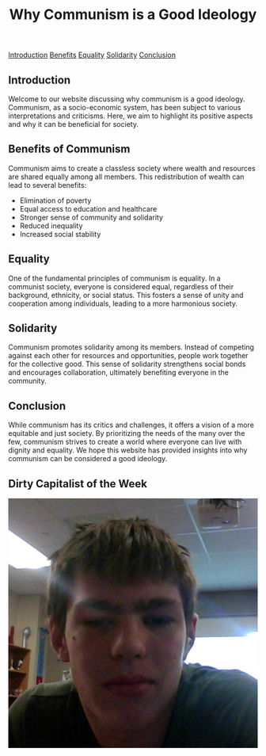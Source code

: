 <!DOCTYPE html>
<html lang="en">
<head>
    <meta charset="UTF-8">
    <meta name="viewport" content="width=device-width, initial-scale=1.0">
    <style>
        body {
            background-image: url("hammer.jpg");
            /* Add other background properties as needed */
        }
    </style>
    <title>Why Communism is a Good Ideology</title>
</head>
<body>
    <header>
        <h1>Why Communism is a Good Ideology</h1>
    </header>
    <nav>
        <a href="#introduction">Introduction</a>
        <a href="#benefits">Benefits</a>
        <a href="#equality">Equality</a>
        <a href="#solidarity">Solidarity</a>
        <a href="#conclusion">Conclusion</a>
    </nav>
    <main>
        <section id="introduction">
            <h2>Introduction</h2>
            <p>Welcome to our website discussing why communism is a good ideology. Communism, as a socio-economic system, has been subject to various interpretations and criticisms. Here, we aim to highlight its positive aspects and why it can be beneficial for society.</p>
        </section>
        <section id="benefits">
            <h2>Benefits of Communism</h2>
            <p>Communism aims to create a classless society where wealth and resources are shared equally among all members. This redistribution of wealth can lead to several benefits:</p>
            <ul>
                <li>Elimination of poverty</li>
                <li>Equal access to education and healthcare</li>
                <li>Stronger sense of community and solidarity</li>
                <li>Reduced inequality</li>
                <li>Increased social stability</li>
            </ul>
        </section>
        <section id="equality">
            <h2>Equality</h2>
            <p>One of the fundamental principles of communism is equality. In a communist society, everyone is considered equal, regardless of their background, ethnicity, or social status. This fosters a sense of unity and cooperation among individuals, leading to a more harmonious society.</p>
        </section>
        <section id="solidarity">
            <h2>Solidarity</h2>
            <p>Communism promotes solidarity among its members. Instead of competing against each other for resources and opportunities, people work together for the collective good. This sense of solidarity strengthens social bonds and encourages collaboration, ultimately benefiting everyone in the community.</p>
        </section>
        <section id="conclusion">
            <h2>Conclusion</h2>
            <p>While communism has its critics and challenges, it offers a vision of a more equitable and just society. By prioritizing the needs of the many over the few, communism strives to create a world where everyone can live with dignity and equality. We hope this website has provided insights into why communism can be considered a good ideology.</p>
        </section>
        <h2>Dirty Capitalist of the Week</h2>
        <img src="david.jpg" alt="Dirty Capitalist of the Week">
    </main>
</body>
</html>
